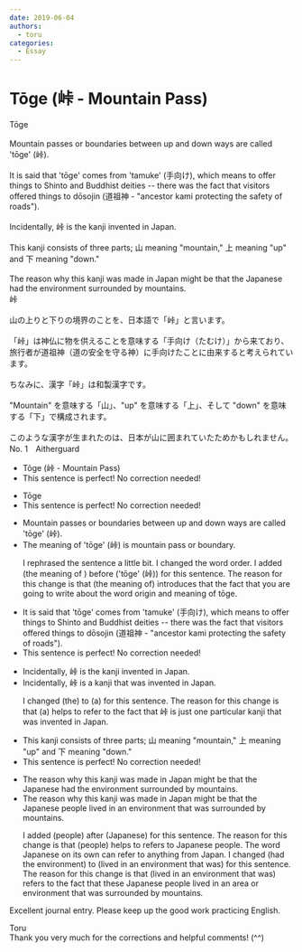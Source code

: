 ```yaml
---
date: 2019-06-04
authors:
  - toru
categories:
  - Essay
---
```


<h1 id="subject_show">Tōge (峠 - Mountain Pass)</h1>
<div class="date" hidden>Jun 4, 2019 19:20</div>
<div id="post"><div id="body_show_ori">
Tōge<br/><br/>Mountain passes or boundaries between up and down ways are called 'tōge' (峠).<br/><br/>It is said that 'tōge' comes from 'tamuke' (手向け), which means to offer things to Shinto and Buddhist deities -- there was the fact that visitors offered things to dōsojin (道祖神 - "ancestor kami protecting the safety of roads").<br/><br/>Incidentally, 峠 is the kanji invented in Japan.<br/><br/>This kanji consists of three parts; 山 meaning "mountain," 上 meaning "up" and 下 meaning "down."<br/><br/>The reason why this kanji was made in Japan might be that the Japanese had the environment surrounded by mountains.
</div></div>

<!-- more -->

<div id="post_ja"><div id="body_show_mo">
峠<br/><br/>山の上りと下りの境界のことを、日本語で「峠」と言います。<br/><br/>「峠」は神仏に物を供えることを意味する「手向け（たむけ）」から来ており、旅行者が道祖神（道の安全を守る神）に手向けたことに由来すると考えられています。<br/><br/>ちなみに、漢字「峠」は和製漢字です。<br/><br/>"Mountain" を意味する「山」、"up" を意味する「上」、そして "down" を意味する「下」で構成されます。<br/><br/>このような漢字が生まれたのは、日本が山に囲まれていたためかもしれません。
</div></div>
<div id="block"><div class="first_name"> No. 1　<span class="just_name">Aitherguard</span></div><div id="block2">
<ul class="correction_field">
<li class="incorrect">Tōge (峠 - Mountain Pass)</li>
<li class="corrected perfect">This sentence is perfect! No correction needed!</li>
</ul>
<ul class="correction_field">
<li class="incorrect">Tōge</li>
<li class="corrected perfect">This sentence is perfect! No correction needed!</li>
</ul>
<ul class="correction_field">
<li class="incorrect">Mountain passes or boundaries between up and down ways are called 'tōge' (峠).</li>
<li class="corrected correct">
The meaning of 'tōge' (峠) is mountain pass or boundary. 
<p class="correction_comment">I rephrased the sentence a little bit. I changed the word order. I added (the meaning of ) before ('tōge' (峠)) for this sentence. The reason for this change is that (the meaning of) introduces that the fact that you are going to write about the word origin and meaning of tōge.</p>
</li>
</ul>
<ul class="correction_field">
<li class="incorrect">It is said that 'tōge' comes from 'tamuke' (手向け), which means to offer things to Shinto and Buddhist deities -- there was the fact that visitors offered things to dōsojin (道祖神 - "ancestor kami protecting the safety of roads").</li>
<li class="corrected perfect">This sentence is perfect! No correction needed!</li>
</ul>
<ul class="correction_field">
<li class="incorrect">Incidentally, 峠 is the kanji invented in Japan.</li>
<li class="corrected correct">
Incidentally, 峠 is a kanji that was invented in Japan.
<p class="correction_comment">I changed (the) to (a) for this sentence. The reason for this change is that (a) helps to refer to the fact that  峠 is just one particular kanji that was invented in Japan.</p>
</li>
</ul>
<ul class="correction_field">
<li class="incorrect">This kanji consists of three parts; 山 meaning "mountain," 上 meaning "up" and 下 meaning "down."</li>
<li class="corrected perfect">This sentence is perfect! No correction needed!</li>
</ul>
<ul class="correction_field">
<li class="incorrect">The reason why this kanji was made in Japan might be that the Japanese had the environment surrounded by mountains.</li>
<li class="corrected correct">
The reason why this kanji was made in Japan might be that the Japanese people lived in an environment that was surrounded by mountains.
<p class="correction_comment">I added (people) after (Japanese) for this sentence. The reason for this change is that (people) helps to refers to Japanese people. The word Japanese on its own can refer to anything from Japan. I changed (had the environment) to (lived in an environment that was) for this sentence. The reason for this change is that (lived in an environment that was)  refers to the fact that these Japanese people lived in an area or environment that was surrounded by mountains.</p>
</li>
</ul>
<p class="comment_small">
 Excellent journal entry. Please keep up the good work practicing English.
</p>

</div><div class="name"><span class="just_name">Toru</span><br>
Thank you very much for the corrections and helpful comments! (^^)
</div>
</div>
